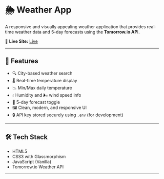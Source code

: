 # 🌦️ Weather App

A responsive and visually appealing weather application that provides real-time weather data and 5-day forecasts using the **Tomorrow.io API**.

🔗 **Live Site:** [Live](https://weather-dashboard.onrender.com)

---

## 🚀 Features

- 🔍 City-based weather search
- 🌡️ Real-time temperature display
- 📉 Min/Max daily temperature
- 💧 Humidity and 🌬️ wind speed info
- 📅 5-day forecast toggle
- 🖼️ Clean, modern, and responsive UI
- 🔒 API key stored securely using `.env` (for development)

---

## 🛠️ Tech Stack

- HTML5  
- CSS3 with Glassmorphism  
- JavaScript (Vanilla)  
- Tomorrow.io Weather API  

---

